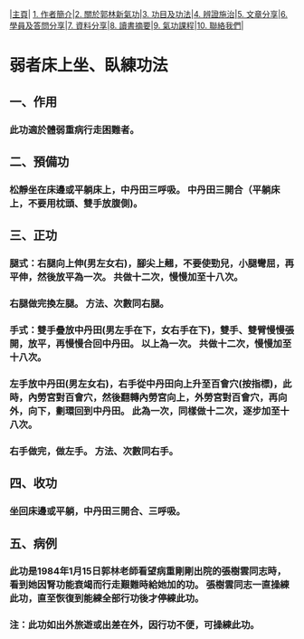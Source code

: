 |[主頁](/README.md)| [1. 作者簡介](/a10.md)|[2. 關於郭林新氣功](/a1.md)|[3. 功目及功法](/a2.md)|[4. 辨證施治](/a3.md)|[5. 文章分享](/a5.md)|[6. 學員及答問分享](/a6.md)|[7. 資料分享](/a7.md)|[8. 讀書摘要](/a4.md)|[9. 氣功課程](/郭林新氣功課程.md)|[10. 聯絡我們](/a9.md)|

# 弱者床上坐、臥練功法

## 一、作用
### 此功適於體弱重病行走困難者。  

## 二、預備功
### 松靜坐在床邊或平躺床上，中丹田三呼吸。 中丹田三開合（平躺床上，不要用枕頭、雙手放腹側)。  

## 三、正功
### 腿式：右腿向上伸(男左女右)，腳尖上翹，不要使勁兒，小腿彎屈，再平伸，然後放平為一次。 共做十二次，慢慢加至十八次。
### 右腿做完換左腿。 方法、次數同右腿。  

### 手式：雙手疊放中丹田(男左手在下，女右手在下)，雙手、雙臂慢慢張開，放平，再慢慢合回中丹田。 以上為一次。 共做十二次，慢慢加至十八次。
### 左手放中丹田(男左女右)，右手從中丹田向上升至百會穴(按指標)，此時，內勞宮對百會穴，然後翻轉內勞宮向上，外勞宮對百會穴，再向外，向下，劃環回到中丹田。 此為一次，同樣做十二次，逐步加至十八次。
### 右手做完，做左手。 方法、次數同右手。  

## 四、收功
### 坐回床邊或平躺，中丹田三開合、三呼吸。  

## 五、病例
### 此功是1984年1月15日郭林老師看望病重剛剛出院的張樹雲同志時，看到她因腎功能衰竭而行走艱難時給她加的功。 張樹雲同志一直操練此功，直至恢復到能練全部行功後才停練此功。  

### 注：此功如出外旅遊或出差在外，因行功不便，可操練此功。 
